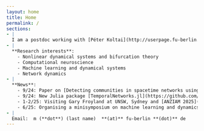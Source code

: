 ```yaml
---
layout: home
title: Home
permalink: /
sections:
- |
  I am a postdoc working with [Péter Koltai](http://userpage.fu-berlin.de/peterkoltai/index.html) and [Gary Froyland](https://web.maths.unsw.edu.au/~froyland/) at FU-Berlin. In 2022 I obtained my PhD under [Hil Meijer](https://wwwhome.ewi.utwente.nl/~meijerhge/) titled 'Data, models and transitions in computational neuroscience: bottom-up and top-down approaches' at the University of Twente, see [here](/assets/thesis.pdf).
- |
  **Research interests**:
    - Nonlinear dynamical systems and bifurcation theory
    - Computational neuroscience
    - Machine learning and dynamical systems
    - Network dynamics
- |
  **News**:
    - 9/24: Paper on [Detecting communities in spacetime networks using spectral methods](https://arxiv.org/abs/2409.11984) with a fun example on US politics. 
    - 9/24: New Julia package [TemporalNetworks.jl](https://github.com/mkalia94/TemporalNetworks.jl/)!
    - 1-2/25: Visiting Gary Froyland at UNSW, Sydney and [ANZIAM 2025](https://www.anziam.org.au/tiki-read_article.php?articleId=60).
    - 6/25: Organising a minisymposium on machine learning and dynamics at [DDE 2025](https://websites.auth.gr/ddeu2025/minisymposia/). Reach out if you would 
- |
  Email:  m (**dot**) (last name)  **(at)** fu-berlin **(dot)** de
---
```




